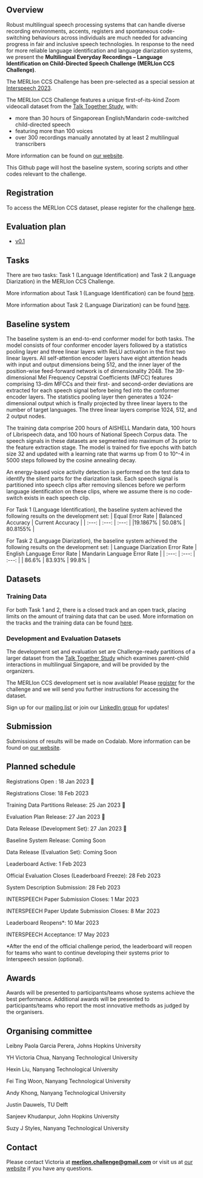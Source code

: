 
## Overview
Robust multilingual speech processing systems that can handle diverse recording environments, accents, registers and spontaneous code-switching behaviours across 
individuals are much needed for advancing progress in fair and inclusive speech technologies. In response to the need for more reliable language identification and language diarization systems, we present the **Multilingual Everyday Recordings – Language Identification on Child-Directed Speech Challenge (MERLIon CCS Challenge)**. 

The MERLIon CCS Challenge has been pre-selected as a special session at [Interspeech 2023](https://www.interspeech2023.org/). 

The MERLIon CCS Challenge features a unique first-of-its-kind Zoom videocall dataset from 
the [Talk Together Study](https://www.frontiersin.org/articles/10.3389/fpsyg.2021.734936/full), with:  
- more than 30 hours of Singaporean English/Mandarin code-switched child-directed 
speech  
- featuring more than 100 voices 
- over 300 recordings manually annotated by at least 2 multilingual transcribers 

More information can be found on [our website](https://sites.google.com/view/merlion-ccs-challenge/). 

This Github page will host the baseline system, scoring scripts and other codes relevant to the challenge.

## Registration
To access the MERLIon CCS dataset, please register for the challenge [here](https://ntusingapore.qualtrics.com/jfe/form/SV_1LY2Irep9sEkITk?jfefe=new).


## Evaluation plan
- [v0.1](https://bit.ly/merlion-ccs-eval-plan-v1)


## Tasks

There are two tasks: Task 1 (Language Identification) and Task 2 (Language Diarization) in the MERLIon CCS Challenge. 

More information about Task 1 (Language Identification) can be found [here](https://sites.google.com/view/merlion-ccs-challenge/task-1?authuser=0).

More information about Task 2 (Language Diarization) can be found [here](https://sites.google.com/view/merlion-ccs-challenge/task-2?authuser=0).

## Baseline system
The baseline system is an end-to-end conformer model for both tasks. The model consists of four conformer encoder layers followed by a statistics pooling layer and three linear layers with ReLU activation in the first two linear layers. All self-attention encoder layers have eight attention heads with input and output dimensions being 512, and the inner layer of the position-wise feed-forward network is of dimensionality 2048. The 39-dimensional Mel Frequency Cepstral Coefficients (MFCC) features comprising 13-dim MFCCs and their first- and second-order deviations are extracted for each speech signal before being fed into the conformer encoder layers. The statistics pooling layer then generates a 1024-dimensional output which is finally projected by three linear layers to the number of target languages. The three linear layers comprise 1024, 512, and 2 output nodes.

The training data comprise 200 hours of AISHELL Mandarin data, 100 hours of Librispeech data, and 100 hours of National Speech Corpus data. The speech signals in these datasets are segmented into maximum of 3s prior to the feature extraction stage. The model is trained for five epochs with batch size 32 and updated with a learning rate that warms up from 0 to 10^-4 in 5000 steps followed by the cosine annealing decay.

An energy-based voice activity detection is performed on the test data to identify the silent parts for the diarization task. Each speech signal is partitioned into speech clips after removing silences before we perform language identification on these clips, where we assume there is no code-switch exists in each speech clip.

For Task 1 (Language Identification), the baseline system achieved the following results on the development set:
| Equal Error Rate | Balanced Accuracy    | Current Accuracy  |
| :---:            | :---:                | :---:             |
|19.1867%          | 50.08%               | 80.8155%          |

For Task 2 (Language Diarization), the baseline system achieved the following results on the development set:
| Language Diarization Error Rate | English Language Error Rate    | Mandarin Language Error Rate |
| :---:                           | :---:                          | :---:                        |
| 86.6%                           | 83.93%                         | 99.8%                        |
  

## Datasets

### Training Data

For both Task 1 and 2, there is a closed track and an open track, placing limits on the amount of training data that can be used. More information on the tracks and the training data can be found [here](https://sites.google.com/view/merlion-ccs-challenge/datasets?authuser=0).

### Development and Evaluation Datasets 
The development set and evaluation set are Challenge-ready partitions of a larger dataset from the [Talk Together Study](https://www.frontiersin.org/articles/10.3389/fpsyg.2021.734936/full) which examines parent-child interactions in multilingual Singapore, and will be provided by the organizers. 

The MERLIon CCS development set is now available! Please [register](https://ntusingapore.qualtrics.com/jfe/form/SV_1LY2Irep9sEkITk) for the challenge and we will send you further instructions for accessing the dataset.  

Sign up for our [mailing list](https://groups.google.com/u/1/g/merlion-ccs-challenge) or join our [LinkedIn group](https://www.linkedin.com/groups/14193386/) for updates!


## Submission

Submissions of results will be made on Codalab. More information can be found on [our website](https://sites.google.com/view/merlion-ccs-challenge/submission?authuser=0).

## Planned schedule
Registrations Open : 18 Jan 2023 🎉

Registrations Close: 18 Feb 2023

Training Data Partitions Release: 25 Jan 2023 🎉

Evaluation Plan Release: 27 Jan 2023 🎉

Data Release (Development Set): 27 Jan 2023 🎉

Baseline System Release: Coming Soon 

Data Release (Evaluation Set): Coming Soon

Leaderboard Active: 1 Feb 2023

Official Evaluation Closes (Leaderboard Freeze): 28 Feb 2023

System Description Submission: 28 Feb 2023

INTERSPEECH Paper Submission Closes: 1 Mar 2023

INTERSPEECH Paper Update Submission Closes: 8 Mar 2023

Leaderboard Reopens*: 10 Mar 2023

INTERSPEECH Acceptance: 17 May 2023

*After the end of the official challenge period, the leaderboard will reopen for teams who want to continue developing their systems prior to Interspeech session (optional).


## Awards
Awards will be presented to participants/teams whose systems achieve the best performance.  Additional awards will be presented to participants/teams who report the most innovative methods as judged by the organisers.


## Organising committee
Leibny Paola Garcia Perera, Johns Hopkins University

YH Victoria Chua, Nanyang Technological University

Hexin Liu, Nanyang Technological University

Fei Ting Woon, Nanyang Technological University

Andy Khong, Nanyang Technological University

Justin Dauwels, TU Delft

Sanjeev Khudanpur, John Hopkins University

Suzy J Styles, Nanyang Technological University


## Contact
Please contact Victoria at **merlion.challenge@gmail.com** or visit us at [our website](https://sites.google.com/view/merlion-ccs-challenge/) if you have any questions.
